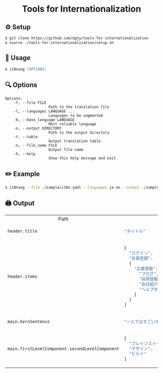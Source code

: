 <h1 align="center">Tools for Internationalization</h1>

## ⚙️ Setup

```zsh
$ git clone https://github.com/ogty/tools-for-internationalization
$ source ./tools-for-internationalization/setup.sh
```

## 📖 Usage

```zsh
$ i18nseg [OPTIONS]
```

## 🔍 Options

```
Options:
    -f, --file FILE
                    Path to the translation file
    -l, --languages LANGUAGE ...
                    Languages to be segmented
    -b, --base_language LANGUAGE
                    Most reliable language
    -o, --output DIRECTORY
                    Path to the output directory
    -t, --table
                    Output translation table
    -n, --file_name FILE
                    Output file name
    -h, --help
                    Show this help message and exit
```

## ✏️ Example

```zsh
$ i18nseg --file ./sample/i18n.yaml --languages ja en --output ./sample/public/locales --table
```

## 🖨️ Output

<table>
<tr align="center">
<td>Path</td>
<td>JA</td>
<td>EN</td>
</tr><tr></tr>
<tr></tr><tr>
<td>

```
header.title
```

</td>

<td>

```js
"タイトル"
```

</td>
<td>

```js
"Title"
```

</td>

</tr>
<tr></tr><tr>
<td>

```
header.items
```

</td>

<td>

```js
[
  "ログイン",
  "会員登録",
  {
    "企業情報": [
      "ブログ",
      "採用情報",
      "会社紹介",
      "ヘルプセンター"
    ]
  }
]
```

</td>
<td>

```js
[
  "Log in",
  "Sign up",
  {
    "Company": [
      "Blog",
      "Careers",
      "Our story",
      "Help Center"
    ]
  }
]
```

</td>

</tr>
<tr></tr><tr>
<td>

```
main.heroSentence
```

</td>

<td>

```js
"一人ではすごいものは完成できない。"
```

</td>
<td>

```js
"Nothing great is made alone."
```

</td>

</tr>
<tr></tr><tr>
<td>

```
main.firstLevelComponent.secondLevelComponent
```

</td>

<td>

```js
[
  "ブレインストーミング",
  "デザイン",
  "ビルド"
]
```

</td>
<td>

```js
[
  "Brainstorm",
  "Design",
  "Build"
]
```

</td>

</tr>
</table>
